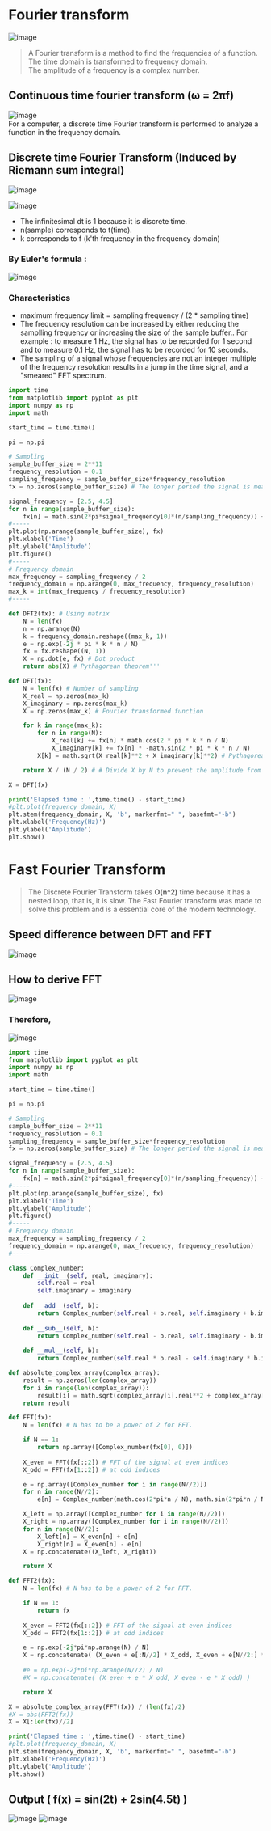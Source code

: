 # Fourier transform
![image](https://user-images.githubusercontent.com/67142421/155687402-a9ae5d4a-9baa-4a83-ac6e-b504ebf805df.png)
>A Fourier transform is a method to find the frequencies of a function. The time domain is transformed to frequency domain.<br>
>The amplitude of a frequency is a complex number.

## Continuous time fourier transform (ω = 2πf)
![image](https://user-images.githubusercontent.com/67142421/155603554-7edd2873-0942-4465-a931-b6f07a5494da.png)<br>
For a computer, a discrete time Fourier transform is performed to analyze a function in the frequency domain.

## Discrete time Fourier Transform (Induced by Riemann sum integral)
![image](https://user-images.githubusercontent.com/67142421/155689010-f04e9a51-ccba-4951-81d2-6346de16f5fc.png)

![image](https://user-images.githubusercontent.com/67142421/155687366-75207445-8ab9-49fe-9505-6c11786e877f.png)<br>
* The infinitesimal dt is 1 because it is discrete time.
* n(sample) corresponds to t(time).
* k corresponds to f (k'th frequency in the frequency domain)

### By Euler's formula :
![image](https://user-images.githubusercontent.com/67142421/155604064-dac589d7-b367-4648-9202-df41ea56f8be.png)

### Characteristics
* maximum frequency limit = sampling frequency / (2 * sampling time)
* The frequency resolution can be increased by either reducing the samplling frequency or increasing the size of the sample buffer..
  For example : to measure 1 Hz, the signal has to be recorded for 1 second and to measure 0.1 Hz, the signal has to be recorded for 10 seconds.
* The sampling of a signal whose frequencies are not an integer multiple of the frequency resolution results in a jump in the time signal, and a "smeared" FFT spectrum.

~~~Python
import time
from matplotlib import pyplot as plt
import numpy as np
import math

start_time = time.time()

pi = np.pi

# Sampling
sample_buffer_size = 2**11
frequency_resolution = 0.1
sampling_frequency = sample_buffer_size*frequency_resolution
fx = np.zeros(sample_buffer_size) # The longer period the signal is measured, the better the frequency resolution is.

signal_frequency = [2.5, 4.5]
for n in range(sample_buffer_size):
    fx[n] = math.sin(2*pi*signal_frequency[0]*(n/sampling_frequency)) + 2*math.sin(2*pi*signal_frequency[1]*(n/sampling_frequency))
#-----
plt.plot(np.arange(sample_buffer_size), fx)
plt.xlabel('Time')
plt.ylabel('Amplitude')
plt.figure()
#-----
# Frequency domain
max_frequency = sampling_frequency / 2
frequency_domain = np.arange(0, max_frequency, frequency_resolution)
max_k = int(max_frequency / frequency_resolution)
#-----

def DFT2(fx): # Using matrix
    N = len(fx)
    n = np.arange(N)
    k = frequency_domain.reshape((max_k, 1))
    e = np.exp(-2j * pi * k * n / N)
    fx = fx.reshape((N, 1))
    X = np.dot(e, fx) # Dot product
    return abs(X) # Pythagorean theorem'''

def DFT(fx):
    N = len(fx) # Number of sampling
    X_real = np.zeros(max_k)
    X_imaginary = np.zeros(max_k)
    X = np.zeros(max_k) # Fourier transformed function

    for k in range(max_k):
        for n in range(N):
            X_real[k] += fx[n] * math.cos(2 * pi * k * n / N)
            X_imaginary[k] += fx[n] * -math.sin(2 * pi * k * n / N)
        X[k] = math.sqrt(X_real[k]**2 + X_imaginary[k]**2) # Pythagorean theorem (|X|)

    return X / (N / 2) # # Divide X by N to prevent the amplitude from being too big(Normalization)

X = DFT(fx)

print('Elapsed time : ',time.time() - start_time)
#plt.plot(frequency_domain, X)
plt.stem(frequency_domain, X, 'b', markerfmt=" ", basefmt="-b")
plt.xlabel('Frequency(Hz)')
plt.ylabel('Amplitude')
plt.show()
~~~

# Fast Fourier Transform
> The Discrete Fourier Transform takes **O(n^2)** time because it has a nested loop, that is, it is slow.
> The Fast Fourier transform was made to solve this problem and is a essential core of the modern technology.

## Speed difference between DFT and FFT
![image](https://user-images.githubusercontent.com/67142421/155605699-0773c7d0-99fa-4773-ac15-3ddf48958146.png)

## How to derive FFT
![image](https://user-images.githubusercontent.com/67142421/155978584-d9babdd0-05ef-4f0e-a35b-6cb830c04f42.png)
### Therefore,
![image](https://user-images.githubusercontent.com/67142421/155988816-faf0e483-79bf-4088-b289-80370effb376.png)

~~~Python
import time
from matplotlib import pyplot as plt
import numpy as np
import math

start_time = time.time()

pi = np.pi

# Sampling
sample_buffer_size = 2**11
frequency_resolution = 0.1
sampling_frequency = sample_buffer_size*frequency_resolution
fx = np.zeros(sample_buffer_size) # The longer period the signal is measured, the better the frequency resolution is.

signal_frequency = [2.5, 4.5]
for n in range(sample_buffer_size):
    fx[n] = math.sin(2*pi*signal_frequency[0]*(n/sampling_frequency)) + 2*math.sin(2*pi*signal_frequency[1]*(n/sampling_frequency))
#-----
plt.plot(np.arange(sample_buffer_size), fx)
plt.xlabel('Time')
plt.ylabel('Amplitude')
plt.figure()
#-----
# Frequency domain
max_frequency = sampling_frequency / 2
frequency_domain = np.arange(0, max_frequency, frequency_resolution)
#-----

class Complex_number:
    def __init__(self, real, imaginary):
        self.real = real
        self.imaginary = imaginary
    
    def __add__(self, b):
        return Complex_number(self.real + b.real, self.imaginary + b.imaginary)
    
    def __sub__(self, b):
        return Complex_number(self.real - b.real, self.imaginary - b.imaginary)
    
    def __mul__(self, b):
        return Complex_number(self.real * b.real - self.imaginary * b.imaginary, self.real * b.imaginary + self.imaginary * b.real)

def absolute_complex_array(complex_array):
    result = np.zeros(len(complex_array))
    for i in range(len(complex_array)):
        result[i] = math.sqrt(complex_array[i].real**2 + complex_array[i].imaginary**2)
    return result

def FFT(fx):
    N = len(fx) # N has to be a power of 2 for FFT.

    if N == 1:
        return np.array([Complex_number(fx[0], 0)])
    
    X_even = FFT(fx[::2]) # FFT of the signal at even indices
    X_odd = FFT(fx[1::2]) # at odd indices

    e = np.array([Complex_number for i in range(N//2)])
    for n in range(N//2):
        e[n] = Complex_number(math.cos(2*pi*n / N), math.sin(2*pi*n / N)) * X_odd[n]

    X_left = np.array([Complex_number for i in range(N//2)])
    X_right = np.array([Complex_number for i in range(N//2)])
    for n in range(N//2):
        X_left[n] = X_even[n] + e[n]
        X_right[n] = X_even[n] - e[n]
    X = np.concatenate((X_left, X_right))

    return X

def FFT2(fx):
    N = len(fx) # N has to be a power of 2 for FFT.

    if N == 1:
        return fx
    
    X_even = FFT2(fx[::2]) # FFT of the signal at even indices
    X_odd = FFT2(fx[1::2]) # at odd indices

    e = np.exp(-2j*pi*np.arange(N) / N)
    X = np.concatenate( (X_even + e[:N//2] * X_odd, X_even + e[N//2:] * X_odd) )
    
    #e = np.exp(-2j*pi*np.arange(N//2) / N)
    #X = np.concatenate( (X_even + e * X_odd, X_even - e * X_odd) )

    return X

X = absolute_complex_array(FFT(fx)) / (len(fx)/2)
#X = abs(FFT2(fx))
X = X[:len(fx)//2]

print('Elapsed time : ',time.time() - start_time)
#plt.plot(frequency_domain, X)
plt.stem(frequency_domain, X, 'b', markerfmt=" ", basefmt="-b")
plt.xlabel('Frequency(Hz)')
plt.ylabel('Amplitude')
plt.show()
~~~

## Output ( f(x) = sin(2t) + 2sin(4.5t) )
![image](https://user-images.githubusercontent.com/67142421/155848726-c0dc0b03-fedb-4295-9f6d-0d60ef41438d.png)
![image](https://user-images.githubusercontent.com/67142421/155848706-20983ffc-9f2b-4412-94db-524cad96c3d1.png)
